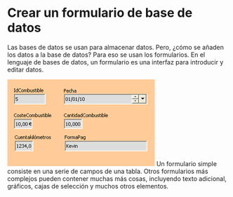 
# Crear un formulario de base de datos

Las bases de datos se usan para almacenar datos. Pero, ¿cómo se añaden los datos a la base de datos? Para eso se usan los formularios. En el lenguaje de bases de datos, un formulario es una interfaz para introducir y editar datos.

![](img/Form.png)
Un formulario simple consiste en una serie de campos de una tabla. Otros formularios más complejos pueden contener muchas más cosas, incluyendo texto adicional, gráficos, cajas de selección y muchos otros elementos.


